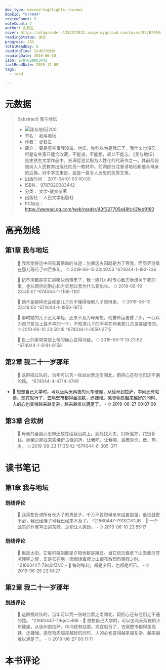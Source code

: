 ```yaml
---
doc_type: weread-highlights-reviews
bookId: "674044"
reviewCount: 3
noteCount: 7
author: 史铁生
cover: https://wfqqreader-1252317822.image.myqcloud.com/cover/44/674044/t7_674044.jpg
readingStatus: 读过
progress: 23%
totalReadDay: 8
readingTime: 1小时33分钟
readingDate: 2019-06-10
isbn: 9787020083442
lastReadDate: 2019-12-09
tags:
  - read

---
```

# 元数据
> [!abstract] 我与地坛
> - ![ 我与地坛|200](https://wfqqreader-1252317822.image.myqcloud.com/cover/44/674044/t7_674044.jpg)
> - 书名： 我与地坛
> - 作者： 史铁生
> - 简介： 要是有些事我没说，地坛，你别以为是我忘了，我什么也没忘；但是有些事只适合收藏，不能说，不能想，却又不能忘。《我与地坛》是史铁生文学作品中，充满哲思又极为人性化的代表作之一。其前两段被纳入人民教育出版社的高一教材中。前两部分注重讲地坛和他与母亲的后悔，对中学生来说，这是一篇令人反思的优秀文章。
> - 出版时间： 2011-04-01 00:00:00
> - ISBN： 9787020083442
> - 分类： 文学-散文杂著
> - 出版社： 人民文学出版社
> - PC地址：https://weread.qq.com/web/reader/43f327705a48fc43feb9160

# 高亮划线

## 第1章 我与地坛

> 📌 我常觉得这中间有着宿命的味道：仿佛这古园就是为了等我，而历尽沧桑在那儿等待了四百多年。 
> ⏱ 2019-06-10 23:40:53 ^674044-1-193-236

> 📌 记不清都是在它的哪些角落里了，我一连几小时专心致志地想关于死的事，也以同样的耐心和方式想过我为什么要出生。 
> ⏱ 2019-06-10 23:45:07 ^674044-1-1108-1161

> 📌 她不是那种光会疼爱儿子而不懂得理解儿子的母亲。 
> ⏱ 2019-06-10 23:48:00 ^674044-1-1950-1973

> 📌 那时她的儿子还太年轻，还来不及为母亲想，他被命运击昏了头，一心以为自己是世上最不幸的一个，不知道儿子的不幸在母亲那儿总是要加倍的。 
> ⏱ 2019-06-10 23:50:16 ^674044-1-2650-2715

> 📌 世上的事常常使上帝的居心变得可疑。 
> ⏱ 2019-06-11 13:23:52 ^674044-1-9141-9158

## 第2章 我二十一岁那年

> 📌 这群插过队的，当年可以凭一张站台票走南闯北，甭担心还有他们走不通的路。 ^674044-4-4714-4749
- 💭 想想自己大学时，可以坐两天两夜的火车硬座，从徐州到拉萨，中间还有站票。现在就行了，去隔壁市都得坐高铁，还嫌慢。感觉物质越来越好的同时，人的心也变得越来越复杂，越来越难以满足了。 - ⏱ 2019-06-27 00:07:09 

## 第3章 合欢树

> 📌 母亲的全副心思却还放在给我治病上，到处找大夫，打听偏方，花很多钱。她倒总能找来些稀奇古怪的药，让我吃，让我喝，或者是洗、敷、熏、灸。 
> ⏱ 2019-08-23 17:35:42 ^674044-6-305-371

# 读书笔记

## 第1章 我与地坛

### 划线评论
> 📌 我真想告诫所有长大了的男孩子，千万不要跟母亲来这套倔强，羞涩就更不必，我已经懂了可我已经来不及了。  ^21860447-791SCVOJB
    - 💭 一个诚实的作家写出的东西，总能让人感动。
    - ⏱ 2019-06-10 23:55:17

### 划线评论
> 📌 但是太阳，它每时每刻都是夕阳也都是旭日。当它熄灭着走下山去收尽苍凉残照之际，正是它在另一面燃烧着爬上山巅布散烈烈朝辉之时。  ^21860447-79q6IfZVC
    - 💭 每时每刻，都是夕阳，也都是旭日。
    - ⏱ 2019-06-26 22:10:27
   
## 第2章 我二十一岁那年

### 划线评论
> 📌 这群插过队的，当年可以凭一张站台票走南闯北，甭担心还有他们走不通的路。  ^21860447-79qeCvBi8
    - 💭 想想自己大学时，可以坐两天两夜的火车硬座，从徐州到拉萨，中间还有站票。现在就行了，去隔壁市都得坐高铁，还嫌慢。感觉物质越来越好的同时，人的心也变得越来越复杂，越来越难以满足了。
    - ⏱ 2019-06-27 00:11:11
   
# 本书评论

